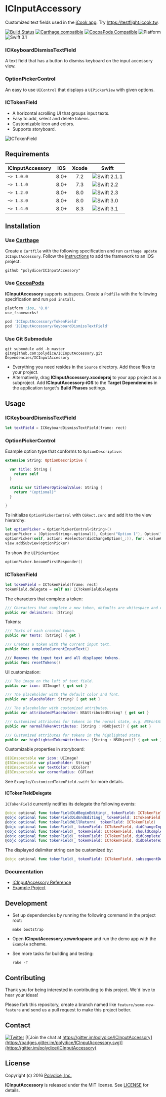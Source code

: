 # ICInputAccessory

Customized text fields used in the [iCook app](https://itunes.apple.com/app/id554065086).
Try <https://testflight.icook.tw>.

[![Build Status](https://travis-ci.org/polydice/ICInputAccessory.svg)](https://travis-ci.org/polydice/ICInputAccessory)
[![Carthage compatible](https://img.shields.io/badge/Carthage-compatible-4BC51D.svg)](https://github.com/Carthage/Carthage)
[![CocoaPods Compatible](https://img.shields.io/cocoapods/v/ICInputAccessory.svg)](https://cocoapods.org/pods/ICInputAccessory)
![Platform](https://img.shields.io/cocoapods/p/ICInputAccessory.svg)
![Swift 3.1](https://img.shields.io/badge/Swift-3.1-orange.svg)

### ICKeyboardDismissTextField

A text field that has a button to dismiss keyboard on the input accessory view.

### OptionPickerControl

An easy to use `UIControl` that displays a `UIPickerView` with given options.

### ICTokenField

* A horizontal scrolling UI that groups input texts.
* Easy to add, select and delete tokens.
* Customizable icon and colors.
* Supports storyboard.

![ICTokenField](https://polydice.github.io/ICInputAccessory/screenshots/ICTokenField.gif)

## Requirements

ICInputAccessory | iOS  | Xcode | Swift
---------------- | :--: | :---: | -----
`~> 1.0.0`       | 8.0+ | 7.2   | ![Swift 2.1.1](https://img.shields.io/badge/Swift-2.1.1-orange.svg)
`~> 1.1.0`       | 8.0+ | 7.3   | ![Swift 2.2](https://img.shields.io/badge/Swift-2.2-orange.svg)
`~> 1.2.0`       | 8.0+ | 8.0   | ![Swift 2.3](https://img.shields.io/badge/Swift-2.3-orange.svg)
`~> 1.3.0`       | 8.0+ | 8.0   | ![Swift 3.0](https://img.shields.io/badge/Swift-3.0-orange.svg)
`~> 1.4.0`       | 8.0+ | 8.3   | ![Swift 3.1](https://img.shields.io/badge/Swift-3.1-orange.svg)

## Installation

### Use [Carthage](https://github.com/Carthage/Carthage)

Create a `Cartfile` with the following specification and run `carthage update ICInputAccessory`. Follow the [instructions](https://github.com/Carthage/Carthage#if-youre-building-for-ios) to add the framework to an iOS project.

```
github "polydice/ICInputAccessory"
```

### Use [CocoaPods](http://guides.cocoapods.org/)

**ICInputAccessory** supports subspecs. Create a `Podfile` with the following specification and run `pod install`.

```rb
platform :ios, '8.0'
use_frameworks!

pod 'ICInputAccessory/TokenField'
pod 'ICInputAccessory/KeyboardDismissTextField'
```

### Use Git Submodule

```
git submodule add -b master git@github.com:polydice/ICInputAccessory.git Dependencies/ICInputAccessory
```

* Everything you need resides in the `Source` directory. Add those files to your project.
* Alternatively, drag **ICInputAccessory.xcodeproj** to your app project as a subproject. Add **ICInputAccessory-iOS** to the **Target Dependencies** in the application target's **Build Phases** settings.

## Usage

### ICKeyboardDismissTextField

```swift
let textField = ICKeyboardDismissTextField(frame: rect)
```

### OptionPickerControl

Example option type that conforms to `OptionDescriptive`:

```swift
extension String: OptionDescriptive {

  var title: String {
    return self
  }

  static var titleForOptionalValue: String {
    return "(optional)"
  }

}
```

To initialize `OptionPickerControl` with `CGRect.zero` and add it to the view hierarchy:

```swift
let optionPicker = OptionPickerControl<String>()
optionPicker = [Option<String>.optional(), Option("Option 1"), Option("Option 2")]
optionPicker(self, action: #selector(didChangeOption(_:)), for: .valueChanged)
view.addSubview(optionPicker)
```

To show the `UIPickerView`:

```swift
optionPicker.becomeFirstResponder()
```

### ICTokenField

```swift
let tokenField = ICTokenField(frame: rect)
tokenField.delegate = self as? ICTokenFieldDelegate
```

The characters that complete a token:

```swift
/// Characters that complete a new token, defaults are whitespace and commas.
public var delimiters: [String]
```

Tokens:

```swift
/// Texts of each created token.
public var texts: [String] { get }

/// Creates a token with the current input text.
public func completeCurrentInputText()

/// Removes the input text and all displayed tokens.
public func resetTokens()
```

UI customization:

```swift
/// The image on the left of text field.
public var icon: UIImage? { get set }

/// The placeholder with the default color and font.
public var placeholder: String? { get set }

/// The placeholder with customized attributes.
public var attributedPlaceholder: NSAttributedString? { get set }

/// Customized attributes for tokens in the normal state, e.g. NSFontAttributeName and NSForegroundColorAttributeName.
public var normalTokenAttributes: [String : NSObject]? { get set }

/// Customized attributes for tokens in the highlighted state.
public var highlightedTokenAttributes: [String : NSObject]? { get set }
```

Customizable properties in storyboard:

```swift
@IBInspectable var icon: UIImage?
@IBInspectable var placeholder: String?
@IBInspectable var textColor: UIColor?
@IBInspectable var cornerRadius: CGFloat
```

See `Example/CustomizedTokenField.swift` for more details.

#### ICTokenFieldDelegate

`ICTokenField` currently notifies its delegate the following events:

```swift
@objc optional func tokenFieldDidBeginEditing(_ tokenField: ICTokenField)
@objc optional func tokenFieldDidEndEditing(_ tokenField: ICTokenField)
@objc optional func tokenFieldWillReturn(_ tokenField: ICTokenField)
@objc optional func tokenField(_ tokenField: ICTokenField, didChangeInputText text: String)
@objc optional func tokenField(_ tokenField: ICTokenField, shouldCompleteText text: String) -> Bool
@objc optional func tokenField(_ tokenField: ICTokenField, didCompleteText text: String)
@objc optional func tokenField(_ tokenField: ICTokenField, didDeleteText text: String, atIndex index: Int)
```

The displayed delimiter string can be customized by:

```swift
@objc optional func tokenField(_ tokenField: ICTokenField, subsequentDelimiterForCompletedText text: String) -> String
```

### Documentation

* [ICInputAccessory Reference](https://polydice.github.io/ICInputAccessory)
* [Example Project](https://github.com/polydice/ICInputAccessory/tree/develop/Example)

## Development

* Set up dependencies by running the following command in the project root:

  ```
  make bootstrap
  ```

* Open **ICInputAccessory.xcworkspace** and run the demo app with the `Example` scheme.

* See more tasks for building and testing:

  ```
  rake -T
  ```

## Contributing

Thank you for being interested in contributing to this project. We'd love to hear your ideas!

Please fork this repository, create a branch named like `feature/some-new-feature` and send us a pull request to make this project better.

## Contact

[![Twitter](https://img.shields.io/badge/twitter-@polydice-blue.svg?style=flat)](https://twitter.com/polydice)
[![Join the chat at https://gitter.im/polydice/ICInputAccessory](https://badges.gitter.im/polydice/ICInputAccessory.svg)](https://gitter.im/polydice/ICInputAccessory)

## License

Copyright (c) 2016 [Polydice, Inc.](https://polydice.com)

**ICInputAccessory** is released under the MIT license. See [LICENSE](https://github.com/polydice/ICInputAccessory/blob/master/LICENSE) for details.

